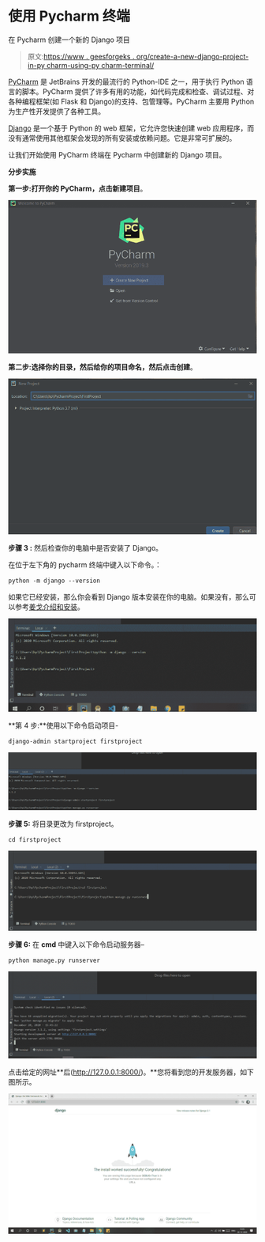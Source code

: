 # 使用 Pycharm 终端

在 Pycharm 创建一个新的 Django 项目

> 原文:[https://www . geesforgeks . org/create-a-new-django-project-in-py charm-using-py charm-terminal/](https://www.geeksforgeeks.org/create-a-new-django-project-in-pycharm-using-pycharm-terminal/)

[PyCharm](https://www.geeksforgeeks.org/django-introduction-and-installation/?ref=lbp) 是 JetBrains 开发的最流行的 Python-IDE 之一，用于执行 Python 语言的脚本。PyCharm 提供了许多有用的功能，如代码完成和检查、调试过程、对各种编程框架(如 Flask 和 Django)的支持、包管理等。PyCharm 主要用 Python 为生产性开发提供了各种工具。

[Django](https://www.geeksforgeeks.org/django-introduction-and-installation/?ref=lbp) 是一个基于 Python 的 web 框架，它允许您快速创建 web 应用程序，而没有通常使用其他框架会发现的所有安装或依赖问题。它是非常可扩展的。

让我们开始使用 PyCharm 终端在 Pycharm 中创建新的 Django 项目。

**分步实施**

**第一步:**打开你的 PyCharm，点击**新建项目**。

![](img/2945fa84997859e6d3abf573df6797f3.png)

**第二步:**选择你的目录，然后给你的项目命名，然后点击**创建**。

![](img/04cf3e86318691cca0076bd9617915b1.png)

**步骤 3 :** 然后检查你的电脑中是否安装了 Django。

在位于左下角的 pycharm 终端中键入以下命令。：

```html
python -m django --version
```

如果它已经安装，那么你会看到 Django 版本安装在你的电脑。如果没有，那么可以参考[姜戈介绍和安装](https://www.geeksforgeeks.org/django-introduction-and-installation/?ref=lbp)。

![](img/a3a5fa93093d5982d1dc66f363e7dc22.png)

**第 4 步:**使用以下命令启动项目-

```html
django-admin startproject firstproject
```

![](img/f738859658366130de9531dc439b7c71.png)

**步骤 5:** 将目录更改为 firstproject。

```html
cd firstproject
```

![](img/d8934aa4f3f7d37051e075b506a45890.png)

**步骤 6:** 在 **cmd** 中键入以下命令启动服务器–

```html
python manage.py runserver
```

![](img/13df0cd4840cc00d00392d53919cda05.png)

点击给定的网址**后(http://127.0.0.1:8000/)。**您将看到您的开发服务器，如下图所示。

![](img/e11c0080b38cd388f709cfb123dc7c4e.png)